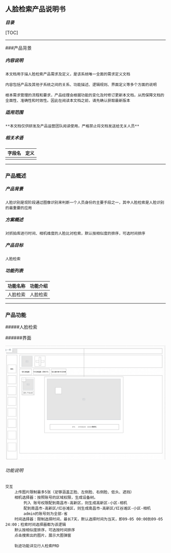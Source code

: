 ## 人脸检索产品说明书

***目录***

[TOC]

------

###产品背景

##### 内容说明

	本文档用于描人脸检索产品需求及定义，是该系统唯一全面的需求定义文档
	
	内容包括产品及其他子系统之间的关系、功能描述、逻辑规则、界面定义等多个方面的说明
	
	根本需求管理的流程和要求，产品经理会根据功能的变化及时修订更新本文档，从而保障文档的全面性、准确性和时效性。因此在阅读本文档之前，请先确认获取最新版本

##### 适用范围

	**本文档仅供研发及产品运营团队阅读使用，严格禁止将文档发送给无关人员**

##### 相关术语		

| 字段名 | 定义 |
| :----- | ---- |
|        |      |



------

### 产品概述

##### 产品背景

	人脸识别是现阶段通过图像识别来判断一个人员身份的主要手段之一，其中人脸检索是人脸识别的最重要的应用

##### 方案概述

	对抓拍库进行时间、相机维度的人脸比对检索，默认按相似度的排序，可选时间排序

##### 产品目标

	人脸检索

##### 功能列表

	

| 功能名称 | 功能介绍 |
| -------- | -------- |
| 人脸检索 | 人脸检索 |



------

### 产品功能

#####人脸检索

######界面

![](https://raw.githubusercontent.com/dalin1991/brighteye/master/%E9%86%92%E7%9B%AE%E4%BA%91%E5%89%8D%E5%8F%B0/%E6%A3%80%E7%B4%A2/%E5%9B%BE%E7%89%87/%E4%BA%BA%E8%84%B8%E6%A3%80%E7%B4%A2.jpg)

###### 功能说明

```
交互
	上传图片限制最多5张（足够涵盖正脸、左侧脸、右侧脸、低头、遮挡）
	相机选择器：按照账号的区域权限，生成设备树。
		列入 账号权限配到南昌市-高新区，则生成高新区-小区-相机
		配到南昌市-高新区/红谷滩区，则生成南昌市-高新区/红谷滩区-小区-相机
		admin的账号则为全部-省
	时间选择器：限制选择时间，最长7天，默认选择时间为当天，即09-05 00:00到09-05 24:00；检索时间选择器都为该逻辑
	默认按相似度排序，可选按时间排序
	点击搜索出的图片，展示大图弹窗
	
	轨迹功能详见行人检索PRD
```
